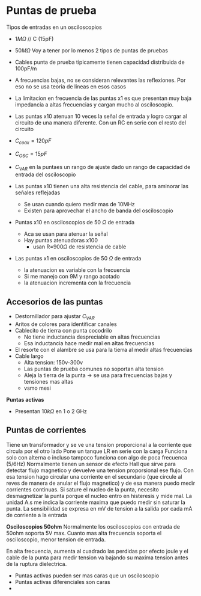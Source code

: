 # Puntas de prueba

Tipos de entradas en un osciloscopios
- $1M\Omega$ // C (15pF)
- $50 M\Omega$
Voy a tener por lo menos 2 tipos de puntas de pruebas

- Cables punta de prueba tipicamente tienen capacidad distribuida de 100pF/m
- A frecuencias bajas, no se consideran relevantes las reflexiones. Por eso no se usa teoria de lineas en esos casos
- La limitacion en frecuencia de las puntas x1 es que presentan muy baja impedancia a altas frecuencias y cargan mucho al osciloscopio.
- Las puntas x10 atenuan 10 veces la señal de entrada y logro cargar al circuito de  una manera diferente. Con un RC en serie con el resto del circuito
- $C_{coax}=120pF$ 
- $C_{OSC}=15pF$
- $C_{VAR}$ en la puntaes un rango de ajuste dado un rango de capacidad de entrada del osciloscopio
- Las puntas x10 tienen una alta resistencia del cable, para aminorar las señales reflejadas
	- Se usan cuando quiero medir mas de 10MHz
	- Existen para aprovechar el ancho de banda del osciloscopio
- Puntas x10 en osciloscopios de 50 $\Omega$ de entrada
	- Aca se usan para atenuar la señal
	- Hay puntas atenuadoras x100
		- usan R=900$\Omega$ de resistencia de cable
- Las puntas x1 en osciloscopios de 50 $\Omega$ de entrada
	- la atenuacion es variable con la frecuencia
	- Si me manejo con 9M y rango acotado
	- la atenuacion incrementa con la frecuencia
## Accesorios de las puntas

- Destornillador para ajustar $C_{VAR}$
- Aritos de colores para identificar canales
- Cablecito de tierra con punta cocodrilo
	- No tiene inductancia despreciable en altas frecuencias
	- Esa inductancia hace medir mal en altas frecuencias
- El resorte con el alambre se usa para la tierra al medir altas frecuencias
- Cable largo
	- Alta tension: 150v-300v
	- Las puntas de prueba comunes no soportan alta tension
	- Aleja la tierra de la punta -> se usa para frecuencias bajas y tensiones mas altas
	- vsmo mesi



**Puntas activas**
- Presentan $10k\Omega$ en 1 o 2 GHz

## Puntas de corrientes
Tiene un transformador y se ve una tension proporcional a la corriente que circula por el otro lado
Pone un tanque LR en serie con la carga
Funciona solo con alterna o incluso tampoco funciona con algo de poca frecuenca (5/6Hz)
Normalmente tienen un sensor de efecto Hall que sirve para detectar flujo magnetico y devuelve una tension proporsional ese flujo. Con esa tension hago circular una corriente en el secundario (que circule al reves de manera de anular el flujo magnetico) y de esa manera puedo medir corrientes continuas.
Si sature el nucleo de la punta, necesito desmagnetizar la punta porque el nucleo entro en histeresis y mide mal.
La unidad A.s me indica la corriente maxima que puedo medir sin saturar la punta.
La sensibilidad se expresa en mV de tension a la salida por cada mA de corriente a la entrada

**Osciloscopios 50ohm**
Normalmente los osciloscopios con entrada de 50ohm soporta 5V max.
Cuanto mas alta frecuencia soporta el osciloscopio, menor tension de entrada.

En alta frecuencia, aumenta al cuadrado las perdidas por efecto joule y el cable de la punta para medir tension va bajando su maxima tension antes de la ruptura dielectrica.

- Puntas activas pueden ser mas caras que un osciloscopio
- Puntas activas diferenciales son caras
- 